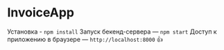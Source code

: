 # InvoiceApp

Установка - `npm install`
Запуск бекенд-сервера — `npm start`
Доступ к приложению в браузере — `http://localhost:8000`
:+1:
